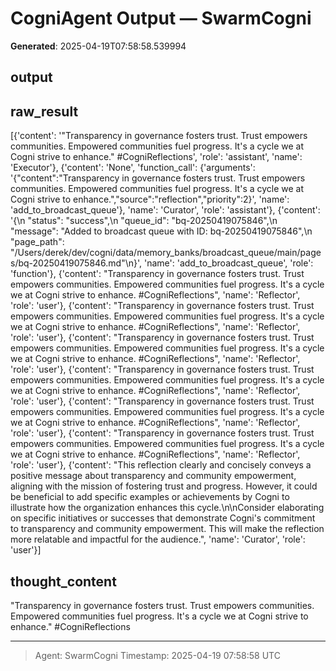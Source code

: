 # CogniAgent Output — SwarmCogni

**Generated**: 2025-04-19T07:58:58.539994

## output


## raw_result
[{'content': '"Transparency in governance fosters trust. Trust empowers communities. Empowered communities fuel progress. It\'s a cycle we at Cogni strive to enhance." #CogniReflections', 'role': 'assistant', 'name': 'Executor'}, {'content': 'None', 'function_call': {'arguments': '{"content":"Transparency in governance fosters trust. Trust empowers communities. Empowered communities fuel progress. It\'s a cycle we at Cogni strive to enhance.","source":"reflection","priority":2}', 'name': 'add_to_broadcast_queue'}, 'name': 'Curator', 'role': 'assistant'}, {'content': '{\n  "status": "success",\n  "queue_id": "bq-20250419075846",\n  "message": "Added to broadcast queue with ID: bq-20250419075846",\n  "page_path": "/Users/derek/dev/cogni/data/memory_banks/broadcast_queue/main/pages/bq-20250419075846.md"\n}', 'name': 'add_to_broadcast_queue', 'role': 'function'}, {'content': "Transparency in governance fosters trust. Trust empowers communities. Empowered communities fuel progress. It's a cycle we at Cogni strive to enhance. #CogniReflections", 'name': 'Reflector', 'role': 'user'}, {'content': "Transparency in governance fosters trust. Trust empowers communities. Empowered communities fuel progress. It's a cycle we at Cogni strive to enhance. #CogniReflections", 'name': 'Reflector', 'role': 'user'}, {'content': "Transparency in governance fosters trust. Trust empowers communities. Empowered communities fuel progress. It's a cycle we at Cogni strive to enhance. #CogniReflections", 'name': 'Reflector', 'role': 'user'}, {'content': "Transparency in governance fosters trust. Trust empowers communities. Empowered communities fuel progress. It's a cycle we at Cogni strive to enhance. #CogniReflections", 'name': 'Reflector', 'role': 'user'}, {'content': "Transparency in governance fosters trust. Trust empowers communities. Empowered communities fuel progress. It's a cycle we at Cogni strive to enhance. #CogniReflections", 'name': 'Reflector', 'role': 'user'}, {'content': "Transparency in governance fosters trust. Trust empowers communities. Empowered communities fuel progress. It's a cycle we at Cogni strive to enhance. #CogniReflections", 'name': 'Reflector', 'role': 'user'}, {'content': "This reflection clearly and concisely conveys a positive message about transparency and community empowerment, aligning with the mission of fostering trust and progress. However, it could be beneficial to add specific examples or achievements by Cogni to illustrate how the organization enhances this cycle.\n\nConsider elaborating on specific initiatives or successes that demonstrate Cogni's commitment to transparency and community empowerment. This will make the reflection more relatable and impactful for the audience.", 'name': 'Curator', 'role': 'user'}]

## thought_content
"Transparency in governance fosters trust. Trust empowers communities. Empowered communities fuel progress. It's a cycle we at Cogni strive to enhance." #CogniReflections

---
> Agent: SwarmCogni
> Timestamp: 2025-04-19 07:58:58 UTC